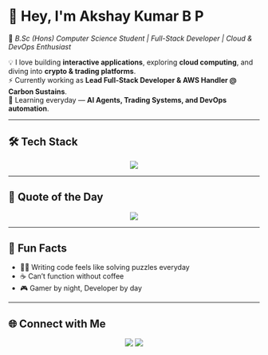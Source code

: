 # 👋 Hey, I'm Akshay Kumar B P  

🚀 *B.Sc (Hons) Computer Science Student | Full-Stack Developer | Cloud & DevOps Enthusiast*  

💡 I love building **interactive applications**, exploring **cloud computing**, and diving into **crypto & trading platforms**.  
⚡ Currently working as **Lead Full-Stack Developer & AWS Handler @ Carbon Sustains**.  
🌱 Learning everyday — **AI Agents, Trading Systems, and DevOps automation**.  

---

## 🛠️ Tech Stack
<p align="center">
  <img src="https://skillicons.dev/icons?i=react,ts,py,django,flask,aws,docker,git,linux,postgresql,mysql" />
</p>

---

## 💬 Quote of the Day
<p align="center">
  <img src="https://quotes-github-readme.vercel.app/api?type=horizontal&theme=radical" />
</p>

---

## 🎯 Fun Facts
- 🧑‍💻 Writing code feels like solving puzzles everyday  
- ☕ Can’t function without coffee  
- 🎮 Gamer by night, Developer by day  

---

## 🌐 Connect with Me
<p align="center">
  <a href="https://linkedin.com/in/akshaykumarpb"><img src="https://img.shields.io/badge/LinkedIn-blue?style=flat&logo=linkedin" /></a>
  <a href="mailto:akshay.kumar.bp@example.com"><img src="https://img.shields.io/badge/Email-red?style=flat&logo=gmail" /></a>
</p>
